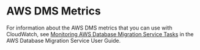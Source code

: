 # AWS DMS Metrics<a name="dms-metricscollected"></a>

For information about the AWS DMS metrics that you can use with CloudWatch, see [Monitoring AWS Database Migration Service Tasks](http://docs.aws.amazon.com/dms/latest/userguide/CHAP_Monitoring.html) in the AWS Database Migration Service User Guide\. 